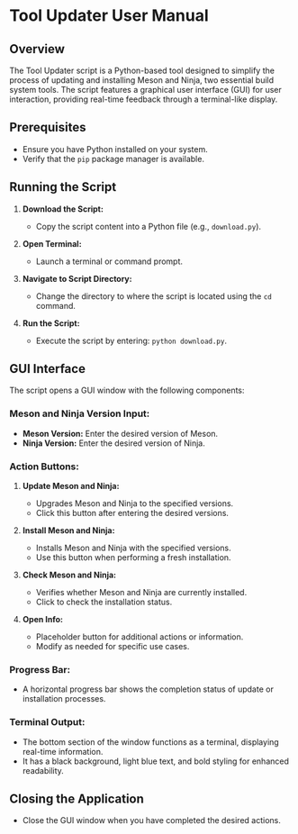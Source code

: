 # Tool Updater User Manual

## Overview

The Tool Updater script is a Python-based tool designed to simplify the process of updating and installing Meson and Ninja, two essential build system tools. The script features a graphical user interface (GUI) for user interaction, providing real-time feedback through a terminal-like display.

## Prerequisites

- Ensure you have Python installed on your system.
- Verify that the `pip` package manager is available.

## Running the Script

1. **Download the Script:**
   - Copy the script content into a Python file (e.g., `download.py`).

2. **Open Terminal:**
   - Launch a terminal or command prompt.

3. **Navigate to Script Directory:**
   - Change the directory to where the script is located using the `cd` command.

4. **Run the Script:**
   - Execute the script by entering: `python download.py`.

## GUI Interface

The script opens a GUI window with the following components:

### Meson and Ninja Version Input:

- **Meson Version:** Enter the desired version of Meson.
- **Ninja Version:** Enter the desired version of Ninja.

### Action Buttons:

1. **Update Meson and Ninja:**
   - Upgrades Meson and Ninja to the specified versions.
   - Click this button after entering the desired versions.

2. **Install Meson and Ninja:**
   - Installs Meson and Ninja with the specified versions.
   - Use this button when performing a fresh installation.

3. **Check Meson and Ninja:**
   - Verifies whether Meson and Ninja are currently installed.
   - Click to check the installation status.

4. **Open Info:**
   - Placeholder button for additional actions or information.
   - Modify as needed for specific use cases.

### Progress Bar:

- A horizontal progress bar shows the completion status of update or installation processes.

### Terminal Output:

- The bottom section of the window functions as a terminal, displaying real-time information.
- It has a black background, light blue text, and bold styling for enhanced readability.

## Closing the Application

- Close the GUI window when you have completed the desired actions.
